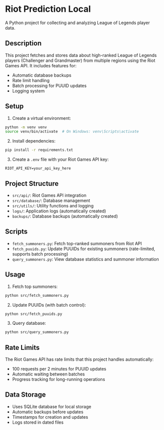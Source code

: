 # Riot Prediction Local

A Python project for collecting and analyzing League of Legends player data.

## Description

This project fetches and stores data about high-ranked League of Legends players (Challenger and Grandmaster) from multiple regions using the Riot Games API. It includes features for:
- Automatic database backups
- Rate limit handling
- Batch processing for PUUID updates
- Logging system

## Setup

1. Create a virtual environment:
```bash
python -m venv venv
source venv/bin/activate  # On Windows: venv\Scripts\activate
```

2. Install dependencies:
```bash
pip install -r requirements.txt
```

3. Create a `.env` file with your Riot Games API key:
```text
RIOT_API_KEY=your_api_key_here
```

## Project Structure

- `src/api/`: Riot Games API integration
- `src/database/`: Database management
- `src/utils/`: Utility functions and logging
- `logs/`: Application logs (automatically created)
- `backups/`: Database backups (automatically created)

## Scripts

- `fetch_summoners.py`: Fetch top-ranked summoners from Riot API
- `fetch_puuids.py`: Update PUUIDs for existing summoners (rate-limited, supports batch processing)
- `query_summoners.py`: View database statistics and summoner information

## Usage

1. Fetch top summoners:
```bash
python src/fetch_summoners.py
```

2. Update PUUIDs (with batch control):
```bash
python src/fetch_puuids.py
```

3. Query database:
```bash
python src/query_summoners.py
```

## Rate Limits

The Riot Games API has rate limits that this project handles automatically:
- 100 requests per 2 minutes for PUUID updates
- Automatic waiting between batches
- Progress tracking for long-running operations

## Data Storage

- Uses SQLite database for local storage
- Automatic backups before updates
- Timestamps for creation and updates
- Logs stored in dated files